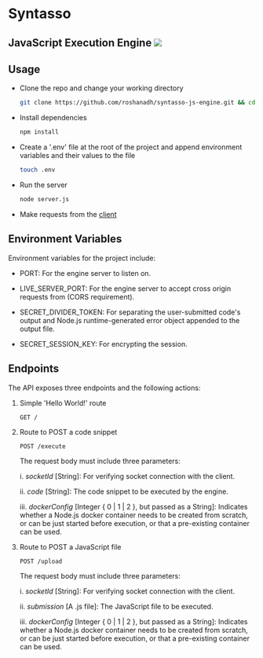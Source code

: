 # Syntasso
## JavaScript Execution Engine ![](https://travis-ci.com/roshanadh/syntasso-js-engine.svg?token=jtwD19xWMoUy4u3AdP9Q&branch=test)

## Usage
* Clone the repo and change your working directory
    ```sh
    git clone https://github.com/roshanadh/syntasso-js-engine.git && cd syntasso-js-engine
    ```
* Install dependencies
    ```sh
    npm install
    ```
* Create a '.env' file at the root of the project and append environment variables and their values to the file
    ```sh
    touch .env
    ```
* Run the server
    ```sh
    node server.js
    ```
* Make requests from the [client](https://github.com/roshanadh/syntasso-js-client.git)

## Environment Variables
Environment variables for the project include:

* PORT: For the engine server to listen on.

* LIVE_SERVER_PORT: For the engine server to accept cross origin requests from (CORS requirement).

* SECRET_DIVIDER_TOKEN: For separating the user-submitted code's output and Node.js runtime-generated error object appended to the output file.

* SECRET_SESSION_KEY: For encrypting the session.

## Endpoints
The API exposes three endpoints and the following actions:

1. Simple 'Hello World!' route
    ```
    GET /
    ```
 
2. Route to POST a code snippet
    ```
    POST /execute
    ```
    The request body must include three parameters:
    
    i. *socketId* [String]: For verifying socket connection with the client.

    ii. *code* [String]: The code snippet to be executed by the engine. 

    iii. *dockerConfig* [Integer { 0 | 1 | 2 }, but passed as a String]: Indicates whether a Node.js docker container needs to be created from scratch, or can be just started before execution, or that a pre-existing container can be used.
    
3. Route to POST a JavaScript file
    ```
    POST /upload
    ```
    The request body must include three parameters:
    
    i. *socketId* [String]: For verifying socket connection with the client.

    ii. *submission* [A .js file]: The JavaScript file to be executed. 

    iii. *dockerConfig* [Integer { 0 | 1 | 2 }, but passed as a String]: Indicates whether a Node.js docker container needs to be created from scratch, or can be just started before execution, or that a pre-existing container can be used.
       





